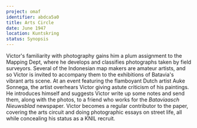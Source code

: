 ```yaml
---
project: omaf
identifier: abdca5a0
title: Arts Circle
date: June 1947 
location: Kuntskring
status: Synopsis
---
```


Victor's familiarity with photography gains him a plum assignment to the Mapping Dept, where he develops and classifies photographs taken by field surveyors. Several of the Indonesian map makers are amateur artists, and so Victor is invited to accompany them to the exhibitions of Batavia's vibrant arts scene. At an event featuring the flamboyant Dutch artist Auke Sonnega, the artist overhears Victor giving astute criticism of his paintings. He introduces himself and suggests Victor write up some notes and send them, along with the photos, to a friend who works for the *Bataviaasch Nieuwsblad* newspaper. Victor becomes a regular contributor to the paper, covering the arts circuit and doing photographic essays on street life, all while concealing his status as a KNIL recruit.

